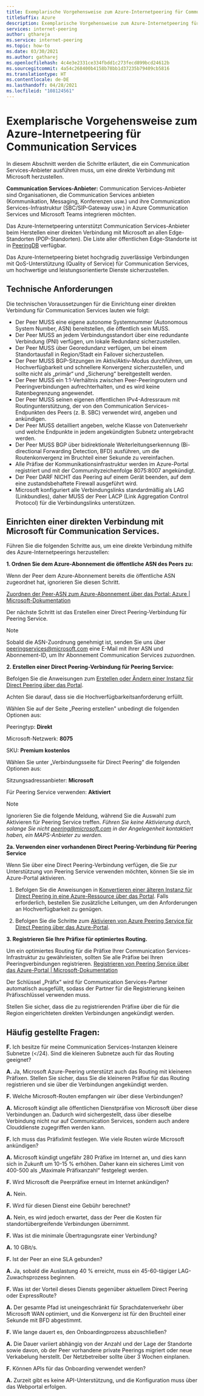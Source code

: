 ```yaml
---
title: Exemplarische Vorgehensweise zum Azure-Internetpeering für Communication Services
titleSuffix: Azure
description: Exemplarische Vorgehensweise zum Azure-Internetpeering für Communication Services
services: internet-peering
author: gthareja
ms.service: internet-peering
ms.topic: how-to
ms.date: 03/30/2021
ms.author: gatharej
ms.openlocfilehash: 4c4e3e2331ce334fbdd1c273fecd899bcd24612b
ms.sourcegitcommit: 4a54c268400b4158b78bb1d37235b79409cb5816
ms.translationtype: HT
ms.contentlocale: de-DE
ms.lasthandoff: 04/28/2021
ms.locfileid: "108124561"
---
```

# <a name="azure-internet-peering-for-communications-services-walkthrough"></a>Exemplarische Vorgehensweise zum Azure-Internetpeering für Communication Services

In diesem Abschnitt werden die Schritte erläutert, die ein Communication Services-Anbieter ausführen muss, um eine direkte Verbindung mit Microsoft herzustellen.

**Communication Services-Anbieter:** Communication Services-Anbieter sind Organisationen, die Communication Services anbieten (Kommunikation, Messaging, Konferenzen usw.) und ihre Communication Services-Infrastruktur (SBC/SIP-Gateway usw.) in Azure Communication Services und Microsoft Teams integrieren möchten. 

Das Azure-Internetpeering unterstützt Communication Services-Anbieter beim Herstellen einer direkten Verbindung mit Microsoft an allen Edge-Standorten (POP-Standorten). Die Liste aller öffentlichen Edge-Standorte ist in [PeeringDB](https://www.peeringdb.com/net/694) verfügbar.

Das Azure-Internetpeering bietet hochgradig zuverlässige Verbindungen mit QoS-Unterstützung (Quality of Service) für Communication Services, um hochwertige und leistungsorientierte Dienste sicherzustellen.

## <a name="technical-requirements"></a>Technische Anforderungen
Die technischen Voraussetzungen für die Einrichtung einer direkten Verbindung für Communication Services lauten wie folgt:
-   Der Peer MUSS eine eigene autonome Systemnummer (Autonomous System Number, ASN) bereitstellen, die öffentlich sein MUSS.
-   Der Peer MUSS an jedem Verbindungsstandort über eine redundante Verbindung (PNI) verfügen, um lokale Redundanz sicherzustellen.
-   Der Peer MUSS über Georedundanz verfügen, um bei einem Standortausfall in Region/Stadt ein Failover sicherzustellen.
-   Der Peer MUSS BGP-Sitzungen im Aktiv/Aktiv-Modus durchführen, um Hochverfügbarkeit und schnellere Konvergenz sicherzustellen, und sollte nicht als „primär“ und „Sicherung“ bereitgestellt werden.
-   Der Peer MUSS ein 1:1-Verhältnis zwischen Peer-Peeringroutern und Peeringverbindungen aufrechterhalten, und es wird keine Ratenbegrenzung angewendet.
-   Der Peer MUSS seinen eigenen öffentlichen IPv4-Adressraum mit Routingunterstützung, der von den Communication Services-Endpunkten des Peers (z. B. SBC) verwendet wird, angeben und ankündigen. 
-   Der Peer MUSS detailliert angeben, welche Klasse von Datenverkehr und welche Endpunkte in jedem angekündigten Subnetz untergebracht werden. 
-   Der Peer MUSS BGP über bidirektionale Weiterleitungserkennung (Bi-directional Forwarding Detection, BFD) ausführen, um die Routenkonvergenz im Bruchteil einer Sekunde zu vereinfachen.
-   Alle Präfixe der Kommunikationsinfrastruktur werden im Azure-Portal registriert und mit der Communityzeichenfolge 8075:8007 angekündigt.
-   Der Peer DARF NICHT das Peering auf einem Gerät beenden, auf dem eine zustandsbehaftete Firewall ausgeführt wird. 
-   Microsoft konfiguriert alle Verbindungslinks standardmäßig als LAG (Linkbundles), daher MUSS der Peer LACP (Link Aggregation Control Protocol) für die Verbindungslinks unterstützen.

## <a name="establishing-direct-interconnect-with-microsoft-for-communications-services"></a>Einrichten einer direkten Verbindung mit Microsoft für Communication Services.

Führen Sie die folgenden Schritte aus, um eine direkte Verbindung mithilfe des Azure-Internetpeerings herzustellen:

**1.    Ordnen Sie dem Azure-Abonnement die öffentliche ASN des Peers zu:**

Wenn der Peer dem Azure-Abonnement bereits die öffentliche ASN zugeordnet hat, ignorieren Sie diesen Schritt.

[Zuordnen der Peer-ASN zum Azure-Abonnement über das Portal: Azure | Microsoft-Dokumentation](./howto-subscription-association-portal.md)

Der nächste Schritt ist das Erstellen einer Direct Peering-Verbindung für Peering Service.

> [!NOTE]
> Sobald die ASN-Zuordnung genehmigt ist, senden Sie uns über peeringservices@microsoft.com eine E-Mail mit ihrer ASN und Abonnement-ID, um Ihr Abonnement Communication Services zuzuordnen. 

**2.    Erstellen einer Direct Peering-Verbindung für Peering Service:**

Befolgen Sie die Anweisungen zum [Erstellen oder Ändern einer Instanz für Direct Peering über das Portal](./howto-direct-portal.md).

Achten Sie darauf, dass sie die Hochverfügbarkeitsanforderung erfüllt.

Wählen Sie auf der Seite „Peering erstellen" unbedingt die folgenden Optionen aus:

Peeringtyp:   **Direkt**

Microsoft-Netzwerk:  **8075**

SKU:        **Premium kostenlos**


Wählen Sie unter „Verbindungsseite für Direct Peering“ die folgenden Optionen aus:

Sitzungsadressanbieter:   **Microsoft**

Für Peering Service verwenden:   **Aktiviert**

> [!NOTE] 
> Ignorieren Sie die folgende Meldung, während Sie die Auswahl zum Aktivieren für Peering Service treffen.
> *Führen Sie keine Aktivierung durch, solange Sie nicht peering@microsoft.com in der Angelegenheit kontaktiert haben, ein MAPS-Anbieter zu werden.*


  **2a. Verwenden einer vorhandenen Direct Peering-Verbindung für Peering Service**

Wenn Sie über eine Direct Peering-Verbindung verfügen, die Sie zur Unterstützung von Peering Service verwenden möchten, können Sie sie im Azure-Portal aktivieren.
1.  Befolgen Sie die Anweisungen in [Konvertieren einer älteren Instanz für Direct Peering in eine Azure-Ressource über das Portal](./howto-legacy-direct-portal.md).
Falls erforderlich, bestellen Sie zusätzliche Leitungen, um den Anforderungen an Hochverfügbarkeit zu genügen.

2.  Befolgen Sie die Schritte zum [Aktivieren von Azure Peering Service für Direct Peering über das Azure-Portal](./howto-peering-service-portal.md).




**3.    Registrieren Sie Ihre Präfixe für optimiertes Routing.**

Um ein optimiertes Routing für die Präfixe Ihrer Communication Services-Infrastruktur zu gewährleisten, sollten Sie alle Präfixe bei Ihren Peeringverbindungen registrieren.
[Registrieren von Peering Service über das Azure-Portal | Microsoft-Dokumentation](../peering-service/azure-portal.md)

Der Schlüssel „Präfix“ wird für Communication Services-Partner automatisch ausgefüllt, sodass der Partner für die Registrierung keinen Präfixschlüssel verwenden muss. 

Stellen Sie sicher, dass die zu registrierenden Präfixe über die für die Region eingerichteten direkten Verbindungen angekündigt werden.


## <a name="faqs"></a>Häufig gestellte Fragen:

**F.**  Ich besitze für meine Communication Services-Instanzen kleinere Subnetze (</24). Sind die kleineren Subnetze auch für das Routing geeignet?

**A.**  Ja, Microsoft Azure-Peering unterstützt auch das Routing mit kleineren Präfixen. Stellen Sie sicher, dass Sie die kleineren Präfixe für das Routing registrieren und sie über die Verbindungen angekündigt werden.

**F.**  Welche Microsoft-Routen empfangen wir über diese Verbindungen?

**A.** Microsoft kündigt alle öffentlichen Dienstpräfixe von Microsoft über diese Verbindungen an. Dadurch wird sichergestellt, dass über dieselbe Verbindung nicht nur auf Communication Services, sondern auch andere Clouddienste zugegriffen werden kann.

**F.**  Ich muss das Präfixlimit festlegen. Wie viele Routen würde Microsoft ankündigen?

**A.** Microsoft kündigt ungefähr 280 Präfixe im Internet an, und dies kann sich in Zukunft um 10-15 % erhöhen. Daher kann ein sicheres Limit von 400-500 als „Maximale Präfixanzahl“ festgelegt werden.

**F.** Wird Microsoft die Peerpräfixe erneut im Internet ankündigen?

**A.** Nein.

**F.** Wird für diesen Dienst eine Gebühr berechnet?

**A.** Nein, es wird jedoch erwartet, dass der Peer die Kosten für standortübergreifende Verbindungen übernimmt.

**F.** Was ist die minimale Übertragungsrate einer Verbindung?

**A.** 10 GBit/s.

**F.** Ist der Peer an eine SLA gebunden?

**A.** Ja, sobald die Auslastung 40 % erreicht, muss ein 45-60-tägiger LAG-Zuwachsprozess beginnen.

**F.** Was ist der Vorteil dieses Diensts gegenüber aktuellem Direct Peering oder ExpressRoute?

**A.** Der gesamte Pfad ist uneingeschränkt für Sprachdatenverkehr über Microsoft WAN optimiert, und die Konvergenz ist für den Bruchteil einer Sekunde mit BFD abgestimmt.

**F.** Wie lange dauert es, den Onboardingprozess abzuschließen?

**A.** Die Dauer variiert abhängig von der Anzahl und der Lage der Standorte sowie davon, ob der Peer vorhandene private Peerings migriert oder neue Verkabelung herstellt. Der Netzbetreiber sollte über 3 Wochen einplanen.

**F.** Können APIs für das Onboarding verwendet werden?

**A.** Zurzeit gibt es keine API-Unterstützung, und die Konfiguration muss über das Webportal erfolgen.
